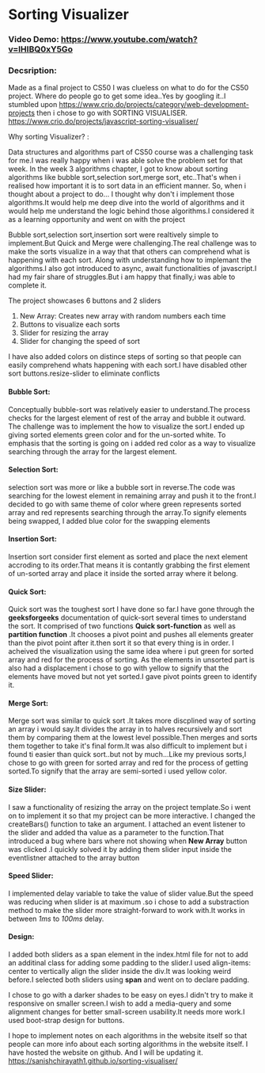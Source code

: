 
# Sorting Visualizer

### Video Demo:  <https://www.youtube.com/watch?v=IHIBQ0xY5Go>

### Decsription:

Made as a final project to CS50
I was clueless on what to do for the CS50 project. Where do people go to get some idea..Yes by googling it..I  stumbled upon <https://www.crio.do/projects/category/web-development-projects> then i chose to go with SORTING VISUALISER.
<https://www.crio.do/projects/javascript-sorting-visualiser/>

Why sorting Visualizer? :

Data structures and algorithms part of CS50 course was a challenging task for me.I was really happy when i was able solve the problem set for that week. In the week 3 algorithms chapter, I got to know about sorting algorithms like bubble sort,selection sort,merge sort, etc..That's when i realised how important it is to sort data in an efficient manner. So, when i thought about a project to do... I thought why don't i implement those algorithms.It would help me deep dive into the world of algorithms and it would help me understand the logic behind those algorithms.I considered it as a learning opportunity and went on with the project

Bubble sort,selection sort,insertion sort were realtively simple to implement.But Quick and Merge were challenging.The real challenge was to make the sorts visualize in a way that that others can comprehend what is happening with each sort. Along with understanding how to implemant the algorithms.I also got introduced to async, await functionalities of javascript.I had my fair share of struggles.But i am happy that finally,i was able to complete it.

The project showcases 6 buttons and 2 sliders
1) New Array: Creates new array with random numbers each time
2) Buttons to visualize each sorts
3) Slider for resizing the array
4) Slider for changing the speed of sort

I have also added colors on distince steps of sorting so that people can easily comprehend whats happening with each sort.I have disabled other sort buttons.resize-slider to eliminate conflicts

#### Bubble Sort:
Conceptually bubble-sort was relatively easier to understand.The process checks for the largest element of rest of the array and bubble it outward.
The challenge was to implement the how to visualize the sort.I ended up giving sorted elements green color and for the un-sorted white. To emphasis that the sorting is going on i added red color as a way to visualize searching through the array for the largest element.

#### Selection Sort:
selection sort was more or like a bubble sort in reverse.The code was searching for the lowest element in remaining array and push it to the front.I decided to go with same theme of color where green represents sorted array and red represents searching through the array.To signify elements being swapped, I added blue color for the swapping elements

#### Insertion Sort:
Insertion sort consider first element as sorted and place the next element accroding to its order.That means it is contantly grabbing the first element of un-sorted array and place it inside the sorted array where it belong.

#### Quick Sort:
Quick sort was the toughest sort I have done so far.I have gone through the **geeksforgeeks** documentation of quick-sort  several times to understand the sort.
It comprised of two functions **Quick sort-function** as well as **partition function** .It chooses a pivot point and pushes all elements greater than the pivot point after it.then sort it so that every thing is in order. I acheived the visualization using the same idea where i put green for sorted array and red for the process of sorting. As the elements in unsorted part is also had a displacement i chose to go with yellow to signify that the elements have moved but not yet sorted.I gave pivot points green to identify it.

#### Merge Sort:
Merge sort was similar to quick sort .It takes more discplined way of sorting an array i would say.It divides the array in to halves recursively and sort them by comparing them at the lowest level possible.Then merges and sorts them together to take it's final form.It was also difficult to implement but i found ti easier than quick sort..but not by much...Like my previous sorts,I chose to go with green for sorted array and red for the process of getting sorted.To signify that the array are semi-sorted i used yellow color.

#### Size Slider:
I saw a functionality of resizing the array on the project template.So i went on to implement it so that my project can be more interactive. I changed the createBars() function to take an argument. I attached an event listener to the slider and added tha value as a parameter to the function.That introduced a bug where bars where not showing when **New Array** button was clicked .I quickly solved it by adding them slider input inside the eventlistner attached to the array button

#### Speed Slider:
I implemented delay variable to take the value of slider value.But the speed was reducing when slider is at maximum .so i chose to add a substraction method to make the slider more straight-forward to work with.It works in between *1ms* to *100ms* delay. 

#### Design:
I added both sliders as a span element in the index.html file for not to add an additinal class for adding some padding to the slider.I used align-items: center to vertically align the slider inside the div.It was looking weird before.I selected both sliders using **span** and went on to declare padding. 

I chose to go with a darker shades to be easy on eyes.I didn't try to make it responsive on smaller screen.I wish to add a media-query and some alignment changes for better small-screen usability.It needs more work.I used boot-strap design for buttons.

I hope to implement notes on each algorithms in the website itself so that people can more info about each sorting algorithms in the website itself. I have hosted the website on github. And I will be updating it.
<https://sanishchirayath1.github.io/sorting-visualiser/>



